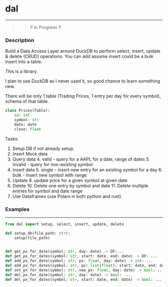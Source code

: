 
# dal

----

>> !! In Progress !!

### Description

Build a Data Access Layer around DuckDB to perform select, insert, update & delete (CRUD) operations. You can add assume
insert could be a bulk insert into a table.

This is a library.

I plan to use DuckDB as I never used it, so good chance to learn something new.

There will be only 1 table (Trading Prices, 1 entry per day for every symbol), schema of that table.

```python
class Prices(Table):
    id: int
    symbol: str
    date: date
    close: float
```

Tasks:
1. Setup DB if not already setup.
2. Insert Mock data
3. Query data 
   4. valid - query for a AAPL for a date, range of dates 
   5. invalid - query for non-existing symbol
4. Insert data
   5. single - insert new entry for an existing symbol for a day 
   6. bulk - insert new symbol with range
7. Update 
   8. update price for a given symbol at given date
9. Delete 
   10. Delete one entry by symbol and date
   11. Delete multiple entries for symbol and date range
12. Use Dataframes (use Polars in both python and rust)

### Examples

----

```python
from dal import setup, select, insert, update, delete

def setup_db(file_path: str):
    setup(file_path)
    

def get_px_for_date(symbol: str, day: date) -> DF:...
def get_px_for_dates(symbol: str, start: date, end: date) -> DF: ...
def add_px_for_date(symbol: str, px: float, day: date) -> int: ... 
def add_px_for_dates(symbol: str, px: list(float), start: date, end: date) -> int: ...
def set_px_for_date(symbol: str, new_px: float, day: date) -> bool: ...
def del_px_for_date(symbol: str, day: date) -> bool: ...
def del_px_for_dates(symbol: str, start: date, end: date) -> bool: ...
```

